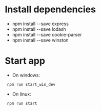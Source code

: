 # Install dependencies
 - npm install --save express
 - npm install --save lodash
 - npm install --save cookie-parser
 - npm install --save winston

# Start app
  - On windows:  
```
 npm run start_win_dev
```

  - On linux: 
```
 npm run start
```
